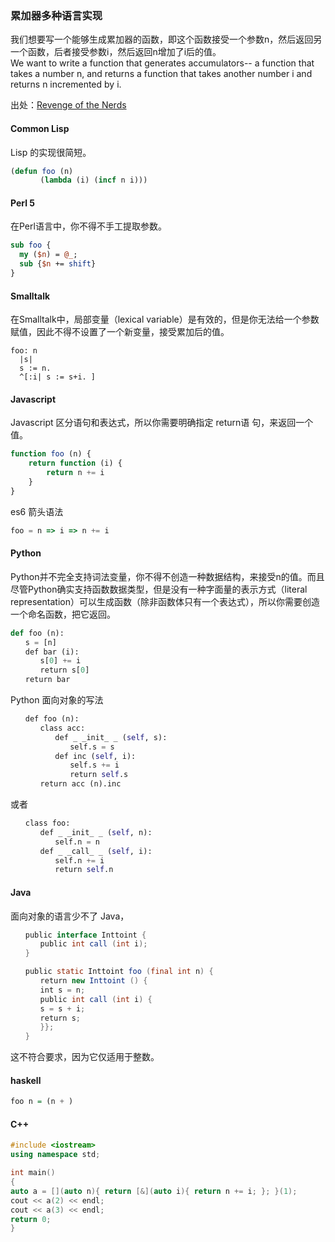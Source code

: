 
### 累加器多种语言实现

我们想要写一个能够生成累加器的函数，即这个函数接受一个参数n，然后返回另一个函数，后者接受参数i，然后返回n增加了i后的值。     
We want to write a function that generates accumulators-- a function that takes a number n, and returns a function that takes another number i and returns n incremented by i.    

出处：[Revenge of the Nerds](http://www.paulgraham.com/icad.html)   

#### Common Lisp
Lisp 的实现很简短。
```lisp
(defun foo (n)
　　　　(lambda (i) (incf n i)))
```

#### Perl 5
在Perl语言中，你不得不手工提取参数。
```perl
sub foo {  
  my ($n) = @_;
  sub {$n += shift}
}
```

#### Smalltalk
在Smalltalk中，局部变量（lexical variable）是有效的，但是你无法给一个参数赋值，因此不得不设置了一个新变量，接受累加后的值。
```smalltalk
foo: n                              
  |s|                      
  s := n.                          
  ^[:i| s := s+i. ]
```

#### Javascript
Javascript 区分语句和表达式，所以你需要明确指定 return语 句，来返回一个值。
```javascript
function foo (n) {
    return function (i) {
        return n += i 
    } 
}
```
es6 箭头语法
```javascript
foo = n => i => n += i
```

#### Python
Python并不完全支持词法变量，你不得不创造一种数据结构，来接受n的值。而且尽管Python确实支持函数数据类型，但是没有一种字面量的表示方式（literal representation）可以生成函数（除非函数体只有一个表达式），所以你需要创造一个命名函数，把它返回。
```python
def foo (n):
　　s = [n]
　　def bar (i):
　　　　s[0] += i
　　　　return s[0]
　　return bar
```
Python 面向对象的写法
```python
　　def foo (n):
　　　　class acc:
　　　　　　def _ _init_ _ (self, s):
　　　　　　　　self.s = s
　　　　　　def inc (self, i):
　　　　　　　　self.s += i
　　　　　　　　return self.s
　　　　return acc (n).inc
```
或者
```python
　　class foo:
　　　　def _ _init_ _ (self, n):
　　　　　　self.n = n
　　　　def _ _call_ _ (self, i):
　　　　　　self.n += i
　　　　　　return self.n
```

#### Java
面向对象的语言少不了 Java，
```java
　　public interface Inttoint {
　　　　public int call (int i);
　　}

　　public static Inttoint foo (final int n) {
　　　　return new Inttoint () {
　　　　int s = n;
　　　　public int call (int i) {
　　　　s = s + i;
　　　　return s;
　　　　}};
　　}
```
这不符合要求，因为它仅适用于整数。

#### haskell
```haskell
foo n = (n + )
```

#### C++
```c++
#include <iostream>
using namespace std;

int main()
{
auto a = [](auto n){ return [&](auto i){ return n += i; }; }(1);
cout << a(2) << endl;
cout << a(3) << endl;
return 0;
}
```


